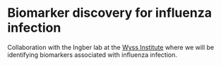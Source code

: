 # Biomarker discovery for influenza infection

Collaboration with the Ingber lab at the [Wyss Institute](http://www.wyss.harvard.edu) where we will be identifying biomarkers associated with influenza infection. 
